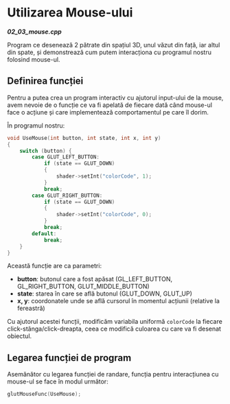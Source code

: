 # Utilizarea Mouse-ului

_**02_03_mouse.cpp**_

Program ce desenează 2 pătrate din spațiul 3D, unul văzut din față, iar altul din spate, 
și demonstrează cum putem interacționa cu programul nostru folosind mouse-ul.

## Definirea funcției
Pentru a putea crea un program interactiv cu ajutorul input-ului de la mouse, avem nevoie de 
o funcție ce va fi apelată de fiecare dată când mouse-ul face o acțiune și care implementează
comportamentul pe care îl dorim.

În programul nostru:
```cpp
void UseMouse(int button, int state, int x, int y)
{
    switch (button) {
        case GLUT_LEFT_BUTTON:		
            if (state == GLUT_DOWN)
            {
                shader->setInt("colorCode", 1);
            }
            break;
        case GLUT_RIGHT_BUTTON:		
            if (state == GLUT_DOWN)
            {
                shader->setInt("colorCode", 0);
            }
            break;
        default:
            break;
    }
}
```
Această funcție are ca parametri:
- **button**: butonul care a fost apăsat (GL_LEFT_BUTTON, GL_RIGHT_BUTTON, GLUT_MIDDLE_BUTTON)
- **state**: starea în care se află butonul (GLUT_DOWN, GLUT_UP)
- **x, y**: coordonatele unde se află cursorul în momentul acțiunii (relative la fereastră)

Cu ajutorul acestei funcții, modificăm variabila uniformă `colorCode` la fiecare
click-stânga/click-dreapta, ceea ce modifică culoarea cu care va fi desenat obiectul.

## Legarea funcției de program
Asemănător cu legarea funcției de randare, funcția pentru interacțiunea cu mouse-ul se
face în modul următor:
```cpp
glutMouseFunc(UseMouse);
```